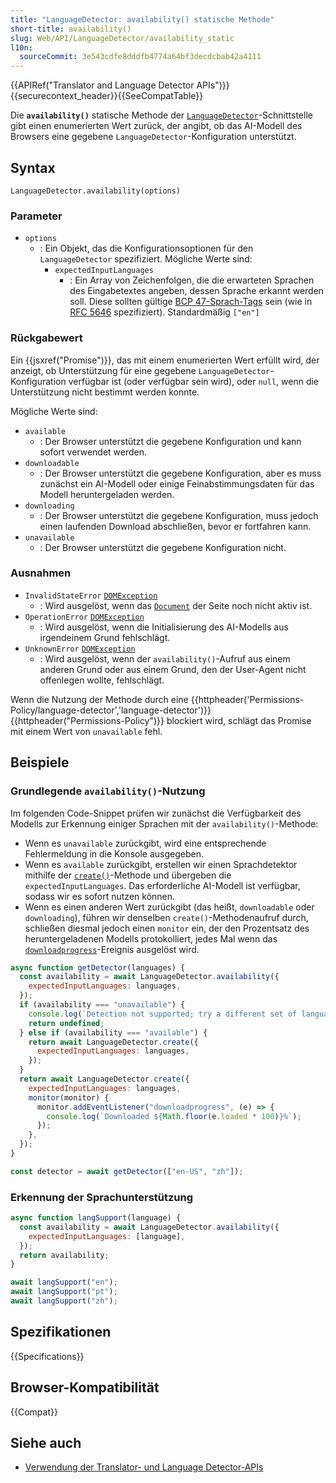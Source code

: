 ```yaml
---
title: "LanguageDetector: availability() statische Methode"
short-title: availability()
slug: Web/API/LanguageDetector/availability_static
l10n:
  sourceCommit: 3e543cdfe8dddfb4774a64bf3decdcbab42a4111
---
```


{{APIRef("Translator and Language Detector APIs")}}{{securecontext_header}}{{SeeCompatTable}}

Die **`availability()`** statische Methode der [`LanguageDetector`](/de/docs/Web/API/LanguageDetector)-Schnittstelle gibt einen enumerierten Wert zurück, der angibt, ob das AI-Modell des Browsers eine gegebene `LanguageDetector`-Konfiguration unterstützt.

## Syntax

```js-nolint
LanguageDetector.availability(options)
```

### Parameter

- `options`
  - : Ein Objekt, das die Konfigurationsoptionen für den `LanguageDetector` spezifiziert. Mögliche Werte sind:
    - `expectedInputLanguages`
      - : Ein Array von Zeichenfolgen, die die erwarteten Sprachen des Eingabetextes angeben, dessen Sprache erkannt werden soll. Diese sollten gültige [BCP 47-Sprach-Tags](https://en.wikipedia.org/wiki/IETF_language_tag#List_of_common_primary_language_subtags) sein (wie in [RFC 5646](https://datatracker.ietf.org/doc/html/rfc5646) spezifiziert). Standardmäßig `["en"]`

### Rückgabewert

Ein {{jsxref("Promise")}}, das mit einem enumerierten Wert erfüllt wird, der anzeigt, ob Unterstützung für eine gegebene `LanguageDetector`-Konfiguration verfügbar ist (oder verfügbar sein wird), oder `null`, wenn die Unterstützung nicht bestimmt werden konnte.

Mögliche Werte sind:

- `available`
  - : Der Browser unterstützt die gegebene Konfiguration und kann sofort verwendet werden.
- `downloadable`
  - : Der Browser unterstützt die gegebene Konfiguration, aber es muss zunächst ein AI-Modell oder einige Feinabstimmungsdaten für das Modell heruntergeladen werden.
- `downloading`
  - : Der Browser unterstützt die gegebene Konfiguration, muss jedoch einen laufenden Download abschließen, bevor er fortfahren kann.
- `unavailable`
  - : Der Browser unterstützt die gegebene Konfiguration nicht.

### Ausnahmen

- `InvalidStateError` [`DOMException`](/de/docs/Web/API/DOMException)
  - : Wird ausgelöst, wenn das [`Document`](/de/docs/Web/API/Document) der Seite noch nicht aktiv ist.
- `OperationError` [`DOMException`](/de/docs/Web/API/DOMException)
  - : Wird ausgelöst, wenn die Initialisierung des AI-Modells aus irgendeinem Grund fehlschlägt.
- `UnknownError` [`DOMException`](/de/docs/Web/API/DOMException)
  - : Wird ausgelöst, wenn der `availability()`-Aufruf aus einem anderen Grund oder aus einem Grund, den der User-Agent nicht offenlegen wollte, fehlschlägt.

Wenn die Nutzung der Methode durch eine {{httpheader('Permissions-Policy/language-detector','language-detector')}} {{httpheader("Permissions-Policy")}} blockiert wird, schlägt das Promise mit einem Wert von `unavailable` fehl.

## Beispiele

### Grundlegende `availability()`-Nutzung

Im folgenden Code-Snippet prüfen wir zunächst die Verfügbarkeit des Modells zur Erkennung einiger Sprachen mit der `availability()`-Methode:

- Wenn es `unavailable` zurückgibt, wird eine entsprechende Fehlermeldung in die Konsole ausgegeben.
- Wenn es `available` zurückgibt, erstellen wir einen Sprachdetektor mithilfe der [`create()`](/de/docs/Web/API/LanguageDetector/create_static)-Methode und übergeben die `expectedInputLanguages`. Das erforderliche AI-Modell ist verfügbar, sodass wir es sofort nutzen können.
- Wenn es einen anderen Wert zurückgibt (das heißt, `downloadable` oder `downloading`), führen wir denselben `create()`-Methodenaufruf durch, schließen diesmal jedoch einen `monitor` ein, der den Prozentsatz des heruntergeladenen Modells protokolliert, jedes Mal wenn das [`downloadprogress`](/de/docs/Web/API/CreateMonitor/downloadprogress_event)-Ereignis ausgelöst wird.

```js
async function getDetector(languages) {
  const availability = await LanguageDetector.availability({
    expectedInputLanguages: languages,
  });
  if (availability === "unavailable") {
    console.log(`Detection not supported; try a different set of languages.`);
    return undefined;
  } else if (availability === "available") {
    return await LanguageDetector.create({
      expectedInputLanguages: languages,
    });
  }
  return await LanguageDetector.create({
    expectedInputLanguages: languages,
    monitor(monitor) {
      monitor.addEventListener("downloadprogress", (e) => {
        console.log(`Downloaded ${Math.floor(e.loaded * 100)}%`);
      });
    },
  });
}

const detector = await getDetector(["en-US", "zh"]);
```

### Erkennung der Sprachunterstützung

```js
async function langSupport(language) {
  const availability = await LanguageDetector.availability({
    expectedInputLanguages: [language],
  });
  return availability;
}

await langSupport("en");
await langSupport("pt");
await langSupport("zh");
```

## Spezifikationen

{{Specifications}}

## Browser-Kompatibilität

{{Compat}}

## Siehe auch

- [Verwendung der Translator- und Language Detector-APIs](/de/docs/Web/API/Translator_and_Language_Detector_APIs/Using)
